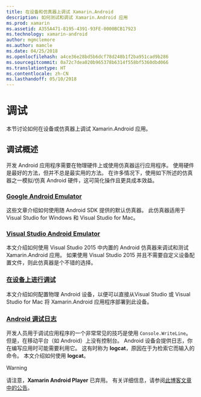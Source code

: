 ```yaml
---
title: 在设备和仿真器上调试 Xamarin.Android
description: 如何测试和调试 Xamarin.Android 应用
ms.prod: xamarin
ms.assetid: A355A471-8195-4391-93FE-0000BCB17923
ms.technology: xamarin-android
author: mgmclemore
ms.author: mamcle
ms.date: 04/25/2018
ms.openlocfilehash: a4ce36e28bd5b6dcf78d248b1f2ba951cad9b286
ms.sourcegitcommit: 0a72c7dea020b965378b6314f558bf5360dbd066
ms.translationtype: HT
ms.contentlocale: zh-CN
ms.lasthandoff: 05/10/2018
---
```

# <a name="debugging"></a>调试

本节讨论如何在设备或仿真器上调试 Xamarin.Android 应用。
## <a name="debugging-overview"></a>调试概述

开发 Android 应用程序需要在物理硬件上或使用仿真器运行应用程序。 使用硬件是最好的方法，但并不总是最实用的方法。 在许多情况下，使用如下所述的仿真器之一模拟/仿真 Android 硬件，这可简化操作且更具成本效益。


### <a name="google-android-emulatorandroiddeploy-testdebuggingandroid-sdk-emulatorindexmd"></a>[Google Android Emulator](~/android/deploy-test/debugging/android-sdk-emulator/index.md)

这些文章介绍如何使用随 Android SDK 提供的默认仿真器。 此仿真器适用于 Visual Studio for Windows 和 Visual Studio for Mac。

### <a name="visual-studio-android-emulatorandroiddeploy-testdebuggingvisual-studio-android-emulatormd"></a>[Visual Studio Android Emulator](~/android/deploy-test/debugging/visual-studio-android-emulator.md)

本文介绍如何使用 Visual Studio 2015 中内置的 Android 仿真器来调试和测试 Xamarin.Android 应用。 如果使用 Visual Studio 2015 并且不需要自定义设备配置文件，则此仿真器是个不错的选择。

### <a name="debugging-on-a-deviceandroiddeploy-testdebuggingdebug-on-devicemd"></a>[在设备上进行调试](~/android/deploy-test/debugging/debug-on-device.md)

本文介绍如何配置物理 Android 设备，以便可以直接从Visual Studio 或 Visual Studio for Mac 将 Xamarin.Android 应用程序部署到此设备。

### <a name="android-debug-logandroiddeploy-testdebuggingandroid-debug-logmd"></a>[Android 调试日志](~/android/deploy-test/debugging/android-debug-log.md)

开发人员用于调试应用程序的一个非常常见的技巧是使用 `Console.WriteLine`。 但是，在移动平台（如 Android）上没有控制台。 Android 设备会提供日志，你在编写应用时可能需要利用它。 这有时称为 **logcat**，原因在于为检索它而输入的命令。 本文介绍如何使用 **logcat**。

> [!WARNING]
> 请注意，**Xamarin Android Player** 已弃用。 有关详细信息，请参阅[此博客文章中的公告](https://blog.xamarin.com/live-from-dotnetconf-cycle-7-xamarin-studio-6-and-more/)。
